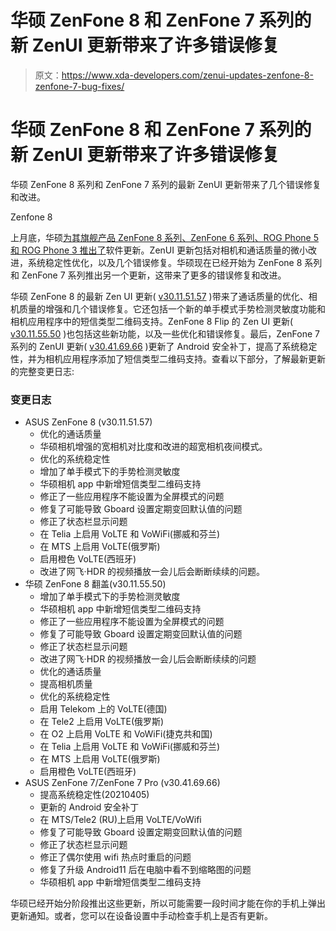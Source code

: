 # 华硕 ZenFone 8 和 ZenFone 7 系列的新 ZenUI 更新带来了许多错误修复

> 原文：<https://www.xda-developers.com/zenui-updates-zenfone-8-zenfone-7-bug-fixes/>

# 华硕 ZenFone 8 和 ZenFone 7 系列的新 ZenUI 更新带来了许多错误修复

华硕 ZenFone 8 系列和 ZenFone 7 系列的最新 ZenUI 更新带来了几个错误修复和改进。

Zenfone 8

上月底，华硕[为其旗舰产品 ZenFone 8 系列、ZenFone 6 系列、ROG Phone 5 和 ROG Phone 3 推出了](https://www.xda-developers.com/asus-zenui-update-zenfone-8-6-rog-phone-5-3/)软件更新。ZenUI 更新包括对相机和通话质量的微小改进，系统稳定性优化，以及几个错误修复。华硕现在已经开始为 ZenFone 8 系列和 ZenFone 7 系列推出另一个更新，这带来了更多的错误修复和改进。

华硕 ZenFone 8 的最新 Zen UI 更新( [v30.11.51.57](https://zentalk.asus.com/en/discussion/49090/210603-zenfone-8-ww-30-11-51-57) )带来了通话质量的优化、相机质量的增强和几个错误修复。它还包括一个新的单手模式手势检测灵敏度功能和相机应用程序中的短信类型二维码支持。ZenFone 8 Flip 的 Zen UI 更新( [v30.11.55.50](https://zentalk.asus.com/en/discussion/49095/210604-zenfone-8-flip-ww-30-11-55-50) )也包括这些新功能，以及一些优化和错误修复。最后，ZenFone 7 系列的 ZenUI 更新( [v30.41.69.66](https://zentalk.asus.com/en/discussion/49082/210602-zenfone-7-pro-7-ww-30-41-69-66) )更新了 Android 安全补丁，提高了系统稳定性，并为相机应用程序添加了短信类型二维码支持。查看以下部分，了解最新更新的完整变更日志:

### 变更日志

*   ASUS ZenFone 8 (v30.11.51.57)
    *   优化的通话质量
    *   华硕相机增强的宽相机对比度和改进的超宽相机夜间模式。
    *   优化的系统稳定性
    *   增加了单手模式下的手势检测灵敏度
    *   华硕相机 app 中新增短信类型二维码支持
    *   修正了一些应用程序不能设置为全屏模式的问题
    *   修复了可能导致 Gboard 设置定期变回默认值的问题
    *   修正了状态栏显示问题
    *   在 Telia 上启用 VoLTE 和 VoWiFi(挪威和芬兰)
    *   在 MTS 上启用 VoLTE(俄罗斯)
    *   启用橙色 VoLTE(西班牙)
    *   改进了网飞·HDR 的视频播放一会儿后会断断续续的问题。
*   华硕 ZenFone 8 翻盖(v30.11.55.50)
    *   增加了单手模式下的手势检测灵敏度
    *   华硕相机 app 中新增短信类型二维码支持
    *   修正了一些应用程序不能设置为全屏模式的问题
    *   修复了可能导致 Gboard 设置定期变回默认值的问题
    *   修正了状态栏显示问题
    *   改进了网飞·HDR 的视频播放一会儿后会断断续续的问题
    *   优化的通话质量
    *   提高相机质量
    *   优化的系统稳定性
    *   启用 Telekom 上的 VoLTE(德国)
    *   在 Tele2 上启用 VoLTE(俄罗斯)
    *   在 O2 上启用 VoLTE 和 VoWiFi(捷克共和国)
    *   在 Telia 上启用 VoLTE 和 VoWiFi(挪威和芬兰)
    *   在 MTS 上启用 VoLTE(俄罗斯)
    *   启用橙色 VoLTE(西班牙)
*   ASUS ZenFone 7/ZenFone 7 Pro (v30.41.69.66)
    *   提高系统稳定性(20210405)
    *   更新的 Android 安全补丁
    *   在 MTS/Tele2 (RU)上启用 VoLTE/VoWifi
    *   修复了可能导致 Gboard 设置定期变回默认值的问题
    *   修正了状态栏显示问题
    *   修正了偶尔使用 wifi 热点时重启的问题
    *   修复了升级 Android11 后在电脑中看不到缩略图的问题
    *   华硕相机 app 中新增短信类型二维码支持

华硕已经开始分阶段推出这些更新，所以可能需要一段时间才能在你的手机上弹出更新通知。或者，您可以在设备设置中手动检查手机上是否有更新。